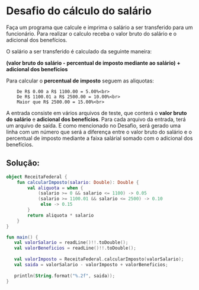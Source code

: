 # Desafio do cálculo do salário

Faça um programa que calcule e imprima o salário a ser transferido para um funcionário.
Para realizar o calculo receba o valor bruto do salário e o adicional dos benefícios.

O salário a ser transferido é calculado da seguinte maneira: 

**(valor bruto do salário - percentual de imposto mediante ao salário) + adicional dos benefícios**

Para calcular o **percentual de imposto** seguem as aliquotas:
~~~
    De R$ 0.00 a R$ 1100.00 = 5.00%<br>
    De R$ 1100.01 a R$ 2500.00 = 10.00%<br>
    Maior que R$ 2500.00 = 15.00%<br>
~~~

A entrada consiste em vários arquivos de teste, que conterá o **valor bruto do salário** e **adicional dos benefícios**. Para cada arquivo da entrada, terá um arquivo de saída. E como mencionado no Desafio, será gerado uma linha com um número que será a diferença entre o valor bruto do salário e o percentual de imposto mediante a faixa salárial somado com o adicional dos benefícios.

## Solução:
~~~ kotlin
object ReceitaFederal {
    fun calcularImposto(salario: Double): Double {
    	val aliquota = when {
            (salario >= 0 && salario <= 1100) -> 0.05
            (salario >= 1100.01 && salario <= 2500) -> 0.10
             else -> 0.15
        }
    	return aliquota * salario
    }
}

fun main() {
   val valorSalario = readLine()!!.toDouble();
   val valorBeneficios = readLine()!!.toDouble();
   
   val valorImposto = ReceitaFederal.calcularImposto(valorSalario);
   val saida = valorSalario - valorImposto + valorBeneficios;
   
   println(String.format("%.2f", saida));
}
~~~ 